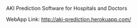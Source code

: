 AKI Prediction Software for Hospitals and Doctors


WebApp Link: http://aki-prediction.herokuapp.com/
